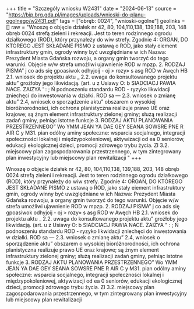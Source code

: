 +++
title = "Szczegóły wniosku W2431"
date = "2024-06-13"
source = "https://bip.brg.gda.pl/images/uploads/wnioski-do-planu-ogolnego/w2431.pdf"
tags = ["obręb: 0024", "wnioski-ogolne"]
geolinks = []
raw = "Wnoszę o objęcie działek nr 42, 80, 104,110,138, 139,188, 203, 148 obręb 0024 strefą zieleni i rekreacji. Jest to teren rodzinnego ogrodu działkowego (ROD), który przynałeży do wiw strefy. Zgodnie 4: ORGAN, DO KTÓREGO JEST SKŁADANE PISMO z ustawą o ROD, jako stały eiement infrastruktury gmin, ogrody winny być uwzględniane w ich Nazwa: Prezydent Miasta Gdańska rozwoju, a organy gmin tworzyć do tego warunki. Objęcie w/w strefa umożliwi ujawnienie ROD w mpzp. 2. RODZAJ PISMA” j co ads się gpoasiwok odhyjoij - oj > rozy» s asg ROD w Awęch HB 2.1. wniosek do projektu aktu _ 2.2. uwaga do konsultowanego projektu aktu” grożłoby jego likwidacją. (art. u z Usiawy O: b SIADCIACJ PAWIA NACE. ZAIZYA ' : ; Ń podnoszeniu standardu ROD - ryzyko likwidacji zniechęci do inwestowania w działki. ROD sa — 2.3. wniosek o zmianę aktu” 2.4, wniosek o sporządzenie aktu” obszarem o wysokiej bioróżnorodności, ich ochrona planistyczna realizuje prawo UE oraz krajowe; są żnym element infrastruktury zielonej gminy; służą realizacji zadań gminy, pełniąc istotne funkcje 3. RODZAJ AKTU PLANOWANIA PRZESTRZENNEGO” Wo YMM JEAN YA DAE GEY SEANA SOWSRE PNE R AIR C y M31. pian odólny aminy społeczne: wsparcia socjalnego, integracji społeczności lokalnej i międzypokoleniowej, aktywizacji od ea 0  seniorów, edukacji ekologicznej dzieci, promocji zdrowego trybu życia. ZI 3.2. miejscowy plan zagospodarowania przestrzennego, w tym zintegrowany plan inwestycyjny lub miejscowy plan rewitalizacji "
+++

Wnoszę o objęcie działek nr 42, 80, 104,110,138, 139,188, 203, 148 obręb 0024 strefą zieleni i
rekreacji. Jest to teren rodzinnego ogrodu działkowego (ROD), który przynałeży do wiw strefy. Zgodnie
4: ORGAN, DO KTÓREGO JEST SKŁADANE PISMO z ustawą o ROD, jako stały eiement infrastruktury gmin, ogrody winny być uwzględniane w ich
Nazwa: Prezydent Miasta Gdańska rozwoju, a organy gmin tworzyć do tego warunki. Objęcie w/w strefa umożliwi ujawnienie ROD w mpzp.
2. RODZAJ PISMA” j co ads się gpoasiwok odhyjoij - oj > rozy» s asg ROD w Awęch
HB 2.1. wniosek do projektu aktu _ 2.2. uwaga do konsultowanego projektu aktu” grożłoby jego likwidacją. (art. u z Usiawy O: b SIADCIACJ PAWIA NACE. ZAIZYA
" : ; Ń podnoszeniu standardu ROD - ryzyko likwidacji zniechęci do inwestowania w działki. ROD sa
— 2.3. wniosek o zmianę aktu” 2.4, wniosek o sporządzenie aktu” obszarem o wysokiej bioróżnorodności, ich ochrona planistyczna realizuje prawo UE oraz krajowe; są
żnym element infrastruktury zielonej gminy; służą realizacji zadań gminy, pełniąc istotne funkcje
3. RODZAJ AKTU PLANOWANIA PRZESTRZENNEGO” Wo YMM JEAN YA DAE GEY SEANA SOWSRE PNE R AIR C y
M31. pian odólny aminy społeczne: wsparcia socjalnego, integracji społeczności lokalnej i międzypokoleniowej, aktywizacji
od ea 0  seniorów, edukacji ekologicznej dzieci, promocji zdrowego trybu życia.
ZI 3.2. miejscowy plan zagospodarowania przestrzennego, w tym zintegrowany plan inwestycyjny lub
miejscowy plan rewitalizacji 


